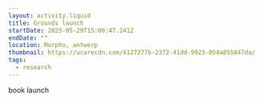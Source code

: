 ```yaml
---
layout: activity.liquid
title: Grounds launch
startDate: 2025-05-29T15:00:47.241Z
endDate: ""
location: Morpho, antwerp
thumbnail: https://ucarecdn.com/4127277b-2372-41dd-9923-054a855847da/
tags:
  - research
---
```

book launch